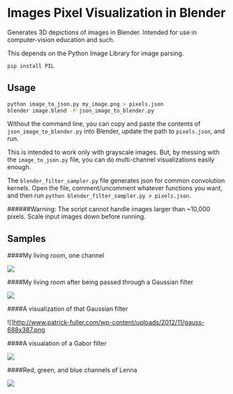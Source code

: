 Images Pixel Visualization in Blender
=====================================

Generates 3D depictions of images in Blender. Intended for use in computer-vision education and such.

This depends on the Python Image Library for image parsing.
```bash
pip install PIL
```

Usage
-----

```bash
python image_to_json.py my_image.png > pixels.json
blender image.blend -P json_image_to_blender.py
```

Without the command line, you can copy and paste the contents of `json_image_to_blender.py` into Blender, update the path to `pixels.json`, and run.

This is intended to work only with grayscale images. But, by messing with the `image_to_json.py` file, you can do multi-channel visualizations easily enough.

The `blender_filter_sampler.py` file generates json for common convolution kernels. Open the file, comment/uncomment whatever functions you want, and then run `python blender_filter_sampler.py > pixels.json`.

######Warning: The script cannot handle images larger than ~10,000 pixels. Scale input images down before running.

Samples
-------

####My living room, one channel

![](http://www.patrick-fuller.com/wp-content/uploads/2012/10/living_room_100x75-688x387.png)

####My living room after being passed through a Gaussian filter

![](http://www.patrick-fuller.com/wp-content/uploads/2012/11/gauss10-688x387.png)

####A visualization of that Gaussian filter

![]http://www.patrick-fuller.com/wp-content/uploads/2012/11/gauss-688x387.png

####A visualation of a Gabor filter

![](http://www.patrick-fuller.com/wp-content/uploads/2012/11/gabor-688x387.png)

####Red, green, and blue channels of Lenna

![](http://www.patrick-fuller.com/wp-content/uploads/2012/11/colored_rgb_lenna.png)
